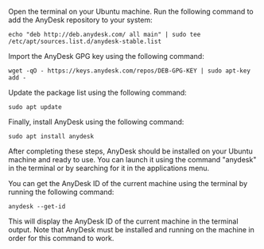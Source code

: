 Open the terminal on your Ubuntu machine.
Run the following command to add the AnyDesk repository to your system:
```
echo "deb http://deb.anydesk.com/ all main" | sudo tee /etc/apt/sources.list.d/anydesk-stable.list
```
Import the AnyDesk GPG key using the following command:
```
wget -qO - https://keys.anydesk.com/repos/DEB-GPG-KEY | sudo apt-key add -
```
Update the package list using the following command:
```
sudo apt update
```
Finally, install AnyDesk using the following command:
```
sudo apt install anydesk
```
After completing these steps, AnyDesk should be installed on your Ubuntu machine and ready to use. You can launch it using the command "anydesk" in the terminal or by searching for it in the applications menu.

You can get the AnyDesk ID of the current machine using the terminal by running the following command:

```
anydesk --get-id
```
This will display the AnyDesk ID of the current machine in the terminal output. Note that AnyDesk must be installed and running on the machine in order for this command to work.
